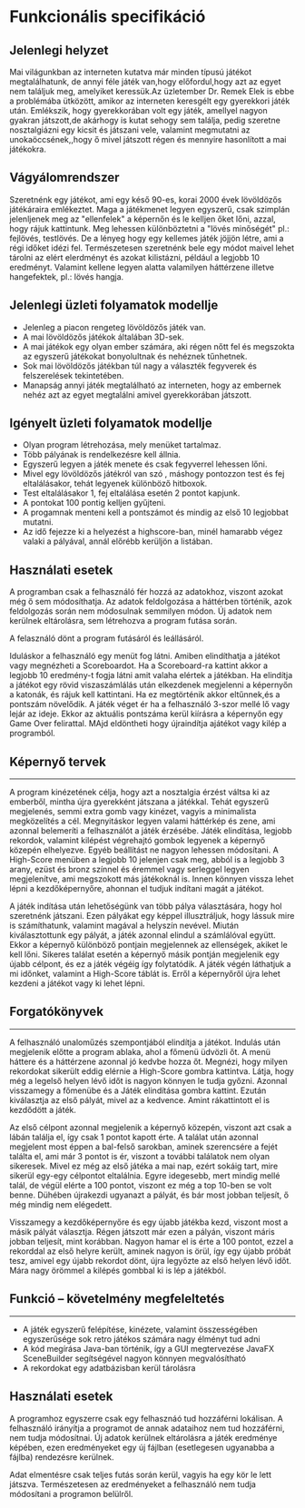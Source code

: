 Funkcionális specifikáció
=========================

## Jelenlegi helyzet

Mai világunkban az interneten kutatva már minden típusú játékot megtalálhatunk, de annyi féle játék van,hogy előfordul,hogy azt az egyet nem találjuk meg, amelyiket keressük.Az üzletember Dr. Remek Elek  is ebbe a problémába ütközött, amikor az interneten keresgélt egy gyerekkori játék után. Emlékszik, hogy gyerekkorában volt egy játék, amellyel nagyon gyakran játszott,de akárhogy is kutat sehogy sem találja, pedig szeretne nosztalgiázni egy kicsit és játszani vele, valamint megmutatni az unokaöccsének,,hogy ő mivel játszott régen és mennyire hasonlított a mai játékokra.

Vágyálomrendszer
----------------
Szeretnénk egy játékot, ami egy késő 90-es, korai 2000 évek lövöldözős játékáraira emlékeztet.
Maga a játékmenet legyen egyszerű, csak szimplán jelenljenek meg az "ellenfelek" a képernőn és 
le kelljen őket lőni, azzal, hogy rájuk kattintunk. Meg lehessen különböztetni a "lövés minőségét"
pl.: fejlövés, testlövés. De a lényeg hogy egy kellemes játék jöjjön létre, ami a régi időket
idézi fel. Természetesen szeretnénk bele egy módot maivel lehet tárolni az elért elerdményt
és azokat kilistázni, például a legjobb 10 eredményt. Valamint kellene legyen alatta valamilyen
háttérzene illetve hangefektek, pl.: lövés hangja.

## Jelenlegi üzleti folyamatok modellje

+ Jelenleg a piacon rengeteg lövöldözős játék van.
+ A mai lövöldözős játékok általában 3D-sek.
+ A mai játékok egy olyan ember számára, aki régen nőtt fel és megszokta az egyszerű játékokat bonyolultnak és nehéznek tűnhetnek.
+ Sok mai lövöldözős játékban túl nagy a választék fegyverek és felszerelések tekintetében.
+ Manapság annyi játék megtalálható az interneten, hogy az embernek nehéz azt az egyet megtalálni amivel gyerekkorában játszott.

## Igényelt üzleti folyamatok modellje

+ Olyan program létrehozása, mely menüket tartalmaz.
+ Több pályának is rendelkezésre kell állnia.
+ Egyszerű legyen a játék menete és csak fegyverrel lehessen lőni.
+ Mivel egy lövöldözős játékról van szó , máshogy pontozzon test és fej eltalálásakor, tehát legyenek különböző hitboxok.
+ Test eltalálásakor 1, fej eltalálása esetén 2 pontot kapjunk.
+ A pontokat 100 pontig kelljen gyűjteni.
+ A progamnak menteni kell a pontszámot és mindig az első 10 legjobbat mutatni.
+ Az idő fejezze ki a helyezést a highscore-ban, minél hamarabb végez valaki a pályával, annál előrébb kerüljön a listában.

## Használati esetek
A programban csak a felhasználó fér hozzá az adatokhoz, viszont azokat még ő sem módosíthatja. Az adatok feldolgozása a háttérben történik, azok feldolgozás során nem módosulnak semmilyen módon. Új adatok nem kerülnek eltárolásra, sem létrehozva a program futása során.

A felasználó dönt a program futásáról és leállásáról.

Iduláskor a felhasználó egy menüt fog látni. Amiben elindíthatja a játékot vagy megnézheti a Scoreboardot.
Ha a Scoreboard-ra kattint akkor a legjobb 10 eredmény-t fogja látni amit valaha elértek a játékban.
Ha elindítja a játékot egy rövid viszaszámlálás után elkezdenek megjelenni a képernyőn a katonák, és rájuk kell kattintani. Ha ez megtörténik akkor eltűnnek,és a pontszám növelődik.
A játék véget ér ha a felhasználó 3-szor mellé lő vagy lejár az ideje.
Ekkor az aktuális pontszáma kerül kiírásra a képernyőn egy Game Over felirattal.
MAjd eldöntheti hogy újraindítja ajátékot vagy kilép a programból.



## Képernyő tervek
------------------------------
A program kinézetének célja, hogy azt a nosztalgia érzést váltsa ki az emberből, mintha újra gyerekként játszana a játékkal. Tehát egyszerű megjelenés, semmi extra gomb vagy kinézet, vagyis a minimalista megközelítés a cél. Megnyitáskor legyen valami háttérkép és zene, ami azonnal belemeríti a felhasználót a játék érzésébe. Játék elindítása, legjobb rekordok, valamint kilépést végrehajtó gombok legyenek a képernyő közepén elhelyezve. Egyéb beállítást ne nagyon lehessen módosítani. A High-Score menüben a legjobb 10 jelenjen csak meg, abból is a legjobb 3 arany, ezüst és bronz színnel és éremmel vagy serleggel legyen megjelenítve, ami megszokott más játékoknál is. Innen könnyen vissza lehet lépni a kezdőképernyőre, ahonnan el tudjuk indítani magát a játékot. 

A játék indítása után lehetőségünk van több pálya választására, hogy hol szeretnénk játszani. Ezen pályákat egy képpel illusztráljuk, hogy lássuk mire is számíthatunk, valamint magával a helyszín nevével. Miután kiválasztottunk egy pályát, a játék azonnal elindul a számlálóval együtt. Ekkor a képernyő különböző pontjain megjelennek az ellenségek, akiket le kell lőni. Sikeres találat esetén a képernyő másik pontján megjelenik egy újabb célpont, és ez a játék végéig így folytatódik. A játék végén láthatjuk a mi időnket, valamint a High-Score táblát is. Erről a képernyőről újra lehet kezdeni a játékot vagy ki lehet lépni.

## Forgatókönyvek
------------------------------
A felhasználó unaloműzés szempontjából elindítja a játékot. Indulás után megjelenik előtte a program ablaka, ahol a főmenü üdvözli őt. A menü háttere és a háttérzene azonnal jó kedvbe hozza őt. Megnézi, hogy milyen rekordokat sikerült eddig elérnie a High-Score gombra kattintva. Látja, hogy még a legelső helyen lévő időt is nagyon könnyen le tudja győzni. Azonnal visszamegy a főmenübe és a Játék elindítása gombra kattint. Ezután kiválasztja az első pályát, mivel az a kedvence. Amint rákattintott el is kezdődött a játék.

Az első célpont azonnal megjelenik a képernyő közepén, viszont azt csak a lábán találja el, így csak 1 pontot kapott érte. A találat után azonnal megjelent most éppen a bal-felső sarokban, aminek szerencsére a fejét találta el, ami már 3 pontot is ér, viszont a további találatok nem olyan sikeresek. Mivel ez még az első játéka a mai nap, ezért sokáig tart, mire sikerül egy-egy célpontot eltalálnia. Egyre idegesebb, mert mindig mellé talál, de végül elérte a 100 pontot, viszont ez még a top 10-ben se volt benne. Dühében újrakezdi ugyanazt a pályát, és bár most jobban teljesít, ő még mindig nem elégedett.

Visszamegy a kezdőképernyőre és egy újabb játékba kezd, viszont most a másik pályát választja. Régen játszott már ezen a pályán, viszont máris jobban teljesít, mint korábban. Nagyon hamar el is érte a 100 pontot, ezzel a rekorddal az első helyre került, aminek nagyon is örül, így egy újabb próbát tesz, amivel egy újabb rekordot dönt, újra legyőzte az első helyen lévő időt. Mára nagy örömmel a kilépés gombbal ki is lép a játékból.

## Funkció – követelmény megfeleltetés
------------------------------
- A játék egyszerű felépítése, kinézete, valamint összességében egyszerűsége sok retro játékos számára nagy élményt tud adni
- A kód megírása Java-ban történik, így a GUI megtervezése JavaFX SceneBuilder segítségével nagyon könnyen megvalósítható
- A rekordokat egy adatbázisban kerül tárolásra

Használati esetek
-----------------
A programhoz egyszerre csak egy felhasznáó tud hozzáférni lokálisan. A felhasználó irányítja a
programot de annak adataihoz nem tud hozzáférni, nem tudja módosítnai. Új adatok kerülnek eltárolásra
a játék eredménye képében, ezen eredményeket egy új fájlban (esetlegesen ugyanabba a fájlba)
rendezésre kerülnek.

Adat elmentésre csak teljes futás során kerül, vagyis ha egy kör le lett játszva. Természetesen az 
eredményeket a felhasználó nem tudja módosítani a programon belülről.